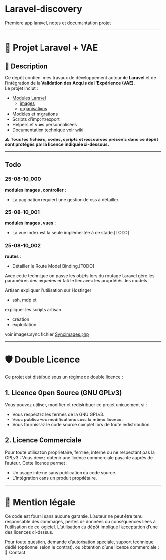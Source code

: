 # Laravel-discovery
Premiere app laravel, notes et documentation projet

---

# 📌 Projet Laravel + VAE

## 📖 Description
Ce dépôt contient mes travaux de développement autour de **Laravel** et de l’intégration de la **Validation des Acquis de l’Expérience (VAE)**.  
Le projet inclut :
- [Modules Laravel](./modules/index.md)
  - [images](./images/index.md)
  - [organisations](./organisations/index.md)
- Modèles et migrations
- Scripts d’import/export
- Helpers et vues personnalisées 
- Documentation technique voir [wiki](../../wiki)

⚠️ **Tous les fichiers, codes, scripts et ressources présents dans ce dépôt sont protégés par la licence indiquée ci-dessous.**

---
## Todo

### 25-08-10_000
**modules images , controller** : 
- La pagination requiert une gestion de css à détailler.

### 25-08-10_001
**modules images , vues** :
- La vue index est la seule implémentée à ce stade.[TODO]

### 25-08-10_002 
**routes** : 
- Détailler le Route Model Binding.[TODO]

Avec cette technique on passe les objets lors du routage
Laravel gère les paramètres des requetes et fait le lien avec les propriétés des models

Artisan
expliquer l'utilisation sur Hostinger
- ssh, mdp et


expliquer les scripts artisan 
- création
- exploitation

voir images:sync fichier [Syncimages.php](../../images/SyncImages.php)




---

# 🛡 Double Licence

Ce projet est distribué sous un régime de double licence :
## 1. Licence Open Source (GNU GPLv3)

Vous pouvez utiliser, modifier et redistribuer ce projet uniquement si :
- Vous respectez les termes de la GNU GPLv3.
- Vous publiez vos modifications sous la même licence.
- Vous fournissez le code source complet lors de toute redistribution.

## 2. Licence Commerciale

Pour toute utilisation propriétaire, fermée, interne ou ne respectant pas la GPLv3 :  Vous devez obtenir une licence commerciale payante auprès de l’auteur.
Cette licence permet :
- Un usage interne sans publication du code source.
- L’intégration dans un produit propriétaire.

---
# 📌 Mention légale

Ce code est fourni sans aucune garantie. L’auteur ne peut être tenu responsable des dommages, pertes de données ou conséquences liées à l’utilisation de ce logiciel.
L’utilisation du dépôt implique l’acceptation d’une des licences ci-dessus.

Pour toute question, demande d’autorisation spéciale, support technique dédié (optionnel selon le contrat). ou obtention d’une licence commerciale :        
📧 Contact 
